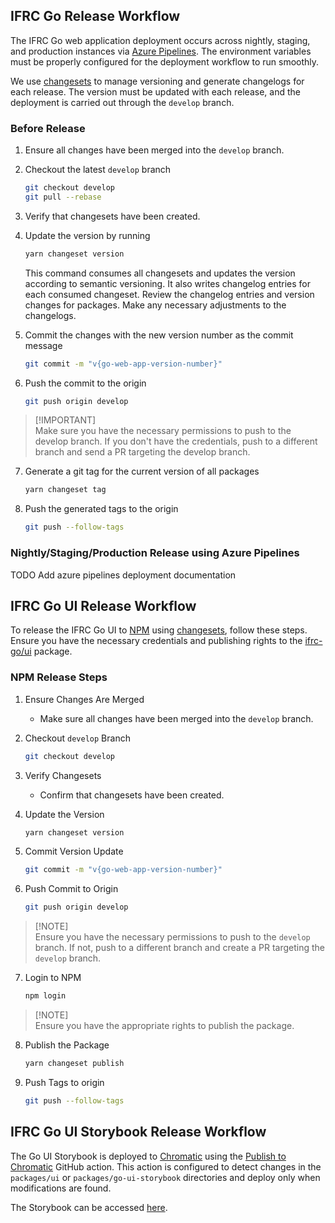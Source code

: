 ## IFRC Go Release Workflow

The IFRC Go web application deployment occurs across nightly, staging, and production instances via [Azure Pipelines](https://azure.microsoft.com/en-us/products/devops/pipelines). The environment variables must be properly configured for the deployment workflow to run smoothly.

We use [changesets](https://github.com/changesets/changesets) to manage versioning and generate changelogs for each release. The version must be updated with each release, and the deployment is carried out through the `develop` branch.

### Before Release

1. Ensure all changes have been merged into the `develop` branch.
2. Checkout the latest `develop` branch
   ```bash
   git checkout develop
   git pull --rebase
   ```
3. Verify that changesets have been created.
4. Update the version by running
   ```bash
   yarn changeset version
   ```
   This command consumes all changesets and updates the version according to semantic versioning. It also writes changelog entries for each consumed changeset. Review the changelog entries and version changes for packages. Make any necessary adjustments to the changelogs.

5. Commit the changes with the new version number as the commit message
   ```bash
   git commit -m "v{go-web-app-version-number}"
   ```
6. Push the commit to the origin
   ```bash
   git push origin develop
   ```
> [!IMPORTANT]\
>  Make sure you have the necessary permissions to push to the develop branch. If you don't have the credentials, push to a different branch and send a PR targeting the develop branch.
7. Generate a git tag for the current version of all packages
   ```bash
   yarn changeset tag
   ```
8. Push the generated tags to the origin
   ```bash
   git push --follow-tags
   ```

### Nightly/Staging/Production Release using Azure Pipelines
TODO Add azure pipelines deployment documentation

## IFRC Go UI Release Workflow

To release the IFRC Go UI to [NPM](https://www.npmjs.com/) using [changesets](https://github.com/changesets/changesets), follow these steps. Ensure you have the necessary credentials and publishing rights to the [ifrc-go/ui](https://www.npmjs.com/org/ifrc-go) package.

### NPM Release Steps

1. Ensure Changes Are Merged
   - Make sure all changes have been merged into the `develop` branch.

2. Checkout `develop` Branch
   ```bash
   git checkout develop
   ```

3. Verify Changesets
   - Confirm that changesets have been created.

4. Update the Version
   ```bash
   yarn changeset version
   ```
5. Commit Version Update
   ```bash
   git commit -m "v{go-web-app-version-number}"
   ```
6. Push Commit to Origin
   ```bash
   git push origin develop
   ```
> [!NOTE]\
> Ensure you have the necessary permissions to push to the `develop` branch. If not, push to a different branch and create a PR targeting the `develop` branch.
7. Login to NPM
   ```bash
   npm login
   ```
> [!NOTE]\
>Ensure you have the appropriate rights to publish the package.
8. Publish the Package
   ```bash
   yarn changeset publish
   ```
9. Push Tags to origin
   ```bash
   git push --follow-tags
   ```

## IFRC Go UI Storybook Release Workflow

The Go UI Storybook is deployed to [Chromatic](https://www.chromatic.com/) using the [Publish to Chromatic](https://github.com/marketplace/actions/publish-to-chromatic) GitHub action. This action is configured to detect changes in the `packages/ui` or `packages/go-ui-storybook` directories and deploy only when modifications are found.

The Storybook can be accessed [here](https://66557be6b68dacbf0a96db23-jsfajnuhcv.chromatic.com/).

